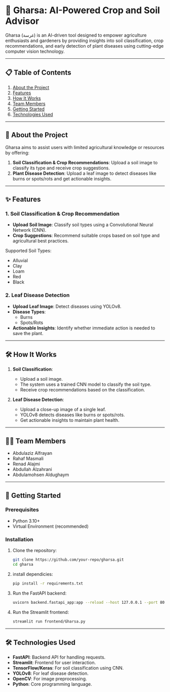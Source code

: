 # 🌱 Gharsa: AI-Powered Crop and Soil Advisor

Gharsa (غرسة) is an AI-driven tool designed to empower agriculture enthusiasts and gardeners by providing insights into soil classification, crop recommendations, and early detection of plant diseases using cutting-edge computer vision technology.

---

## 📋 Table of Contents
1. [About the Project](#about-the-project)
2. [Features](#features)
3. [How It Works](#how-it-works)
4. [Team Members](#team-members)
5. [Getting Started](#getting-started)
6. [Technologies Used](#technologies-used)

---

## 📖 About the Project

Gharsa aims to assist users with limited agricultural knowledge or resources by offering:
1. **Soil Classification & Crop Recommendations**: Upload a soil image to classify its type and receive crop suggestions.
2. **Plant Disease Detection**: Upload a leaf image to detect diseases like burns or spots/rots and get actionable insights.

---

## ✨ Features

### 1. Soil Classification & Crop Recommendation
- **Upload Soil Image**: Classify soil types using a Convolutional Neural Network (CNN).
- **Crop Suggestions**: Recommend suitable crops based on soil type and agricultural best practices.

Supported Soil Types:
- Alluvial
- Clay
- Loam
- Red
- Black

### 2. Leaf Disease Detection
- **Upload Leaf Image**: Detect diseases using YOLOv8.
- **Disease Types**:
  - Burns
  - Spots/Rots
- **Actionable Insights**: Identify whether immediate action is needed to save the plant.

---

## 🛠 How It Works

1. **Soil Classification**:
   - Upload a soil image.
   - The system uses a trained CNN model to classify the soil type.
   - Receive crop recommendations based on the classification.

2. **Leaf Disease Detection**:
   - Upload a close-up image of a single leaf.
   - YOLOv8 detects diseases like burns or spots/rots.
   - Get actionable insights to maintain plant health.

---

## 👩‍💻 Team Members

- Abdulaziz Alfrayan
- Rahaf Masmali
- Renad Alajmi
- Abdullah Alzahrani
- Abdulamohsen Aldughaym

---

## 🚀 Getting Started

### Prerequisites
- Python 3.10+
- Virtual Environment (recommended)

### Installation
1. Clone the repository:
   ```bash
   git clone https://github.com/your-repo/gharsa.git
   cd gharsa

2. install dependicies:
    ```bash
    pip install -r requirements.txt

3. Run the FastAPI backend:
    ```bash
    uvicorn backend.fastapi_app:app --reload --host 127.0.0.1 --port 8001

4. Run the Streamlit frontend:
    ```bash
    streamlit run frontend/Gharsa.py

---

## 🛠 Technologies Used
- **FastAPI**: Backend API for handling requests.
- **Streamlit**: Frontend for user interaction.
- **TensorFlow/Keras**: For soil classification using CNN.
- **YOLOv8**: For leaf disease detection.
- **OpenCV**: For image preprocessing.
- **Python**: Core programming language.
